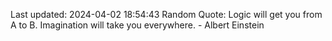Last updated: 2024-04-02 18:54:43
Random Quote: Logic will get you from A to B. Imagination will take you everywhere. - Albert Einstein